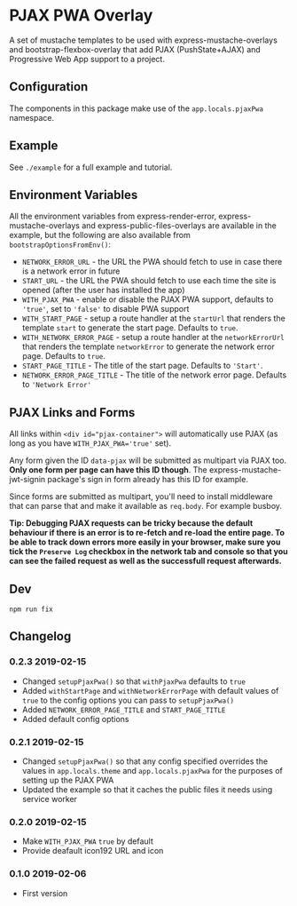 # PJAX PWA Overlay

A set of mustache templates to be used with express-mustache-overlays and bootstrap-flexbox-overlay that add PJAX (PushState+AJAX) and Progressive Web App support to a project.

## Configuration

The components in this package make use of the `app.locals.pjaxPwa` namespace.

## Example

See `./example` for a full example and tutorial.

## Environment Variables

All the environment variables from express-render-error, express-mustache-overlays and express-public-files-overlays are available in the example, but the following are also available from `bootstrapOptionsFromEnv()`:

* `NETWORK_ERROR_URL` - the URL the PWA should fetch to use in case there is a network error in future
* `START_URL` - the URL the PWA should fetch to use each time the site is opened (after the user has installed the app)
* `WITH_PJAX_PWA` - enable or disable the PJAX PWA support, defaults to `'true'`, set to `'false'` to disable PWA support
* `WITH_START_PAGE` - setup a route handler at the `startUrl` that renders the template `start` to generate the start page. Defaults to `true`.
* `WITH_NETWORK_ERROR_PAGE` - setup a route handler at the `networkErrorUrl` that renders the template `networkError` to generate the network error page. Defaults to `true`.
* `START_PAGE_TITLE` - The title of the start page. Defaults to `'Start'`.
* `NETWORK_ERROR_PAGE_TITLE` - The title of the network error page. Defaults to `'Network Error'`


## PJAX Links and Forms

All links within `<div id="pjax-container">` will automatically use PJAX (as long as you have `WITH_PJAX_PWA='true'` set).

Any form given the ID `data-pjax` will be submitted as multipart via PJAX too. **Only one form per page can have this ID though**. The express-mustache-jwt-signin package's sign in form already has this ID for example.

Since forms are submitted as multipart, you'll need to install middleware that
can parse that and make it available as `req.body`. For example busboy.

**Tip: Debugging PJAX requests can be tricky because the default behaviour if there is an error is to re-fetch and re-load the entire page. To be able to track down errors more easily in your browser, make sure you tick the `Preserve Log` checkbox in the network tab and console so that you can see the failed request as well as the successfull request afterwards.**


## Dev

```
npm run fix
```


## Changelog

### 0.2.3 2019-02-15

* Changed `setupPjaxPwa()` so that `withPjaxPwa` defaults to `true`
* Added `withStartPage` and `withNetworkErrorPage` with default values of `true` to the config options you can pass to `setupPjaxPwa()`
* Added `NETWORK_ERROR_PAGE_TITLE` and `START_PAGE_TITLE`
* Added default config options

### 0.2.1 2019-02-15

* Changed `setupPjaxPwa()` so that any config specified overrides the values in `app.locals.theme` and `app.locals.pjaxPwa` for the purposes of setting up the PJAX PWA
* Updated the example so that it caches the public files it needs using service worker

### 0.2.0 2019-02-15

* Make `WITH_PJAX_PWA` `true` by default
* Provide deafault icon192 URL and icon

### 0.1.0 2019-02-06

* First version
